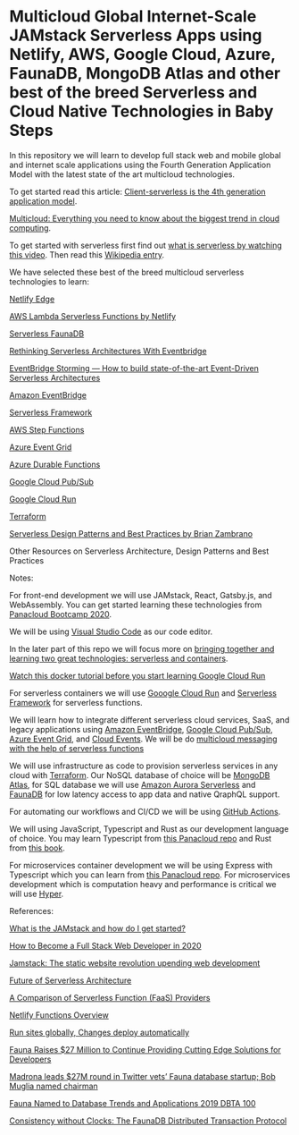 # Multicloud Global Internet-Scale JAMstack Serverless Apps using Netlify, AWS, Google Cloud, Azure, FaunaDB, MongoDB Atlas and other best of the breed Serverless and Cloud Native Technologies in Baby Steps

In this repository we will learn to develop full stack web and mobile global and internet scale applications using the Fourth Generation Application Model with the latest state of the art multicloud technologies. 

To get started read this article: [Client-serverless is the 4th generation application model](https://www.infoworld.com/article/3564264/client-serverless-is-the-4th-generation-application-model.html).


[Multicloud: Everything you need to know about the biggest trend in cloud computing](https://www.zdnet.com/article/multicloud-everything-you-need-to-know-about-the-biggest-trend-in-cloud-computing/).

To get started with serverless first find out [what is serverless by watching this video](https://www.youtube.com/watch?v=MkD53Uuz4Rk). Then read this [Wikipedia entry](https://en.wikipedia.org/wiki/Serverless_computing). 

We have selected these best of the breed multicloud serverless technologies to learn:

[Netlify Edge](https://www.netlify.com/products/edge/)

[AWS Lambda Serverless Functions by Netlify](https://www.netlify.com/products/functions/)

[Serverless FaunaDB](https://fauna.com/)

[Rethinking Serverless Architectures With Eventbridge](https://blog.thundra.io/rethinking-serverless-architectures-with-eventbridge)

[EventBridge Storming — How to build state-of-the-art Event-Driven Serverless Architectures](https://medium.com/serverless-transformation/eventbridge-storming-how-to-build-state-of-the-art-event-driven-serverless-architectures-e07270d4dee)

[Amazon EventBridge](https://aws.amazon.com/eventbridge/)

[Serverless Framework](https://www.serverless.com/)

[AWS Step Functions](https://aws.amazon.com/step-functions/)

[Azure Event Grid](https://azure.microsoft.com/en-us/services/event-grid/)

[Azure Durable Functions](https://docs.microsoft.com/en-us/azure/azure-functions/durable/durable-functions-overview?tabs=csharp)

[Google Cloud Pub/Sub](https://cloud.google.com/pubsub)

[Google Cloud Run](https://cloud.google.com/run)

[Terraform](https://www.terraform.io/)

[Serverless Design Patterns and Best Practices by Brian Zambrano](https://www.amazon.com/Serverless-Design-Patterns-Best-Practices/dp/178862064X/ref=sr_1_1)

Other Resources on Serverless Architecture, Design Patterns and Best Practices 


Notes:

For front-end development we will use JAMstack, React, Gatsby.js, and WebAssembly. You can get started learning these technologies from [Panacloud Bootcamp 2020](https://panacloud.github.io/bootcamp-2020/).

We will be using [Visual Studio Code](https://code.visualstudio.com/) as our code editor.

In the later part of this repo we will focus more on [bringing together and learning two great technologies: serverless and containers](https://techcrunch.com/2019/05/23/serverless-and-containers-two-great-technologies-that-work-great-together/).

[Watch this docker tutorial before you start learning Google Cloud Run](https://www.youtube.com/watch?v=fqMOX6JJhGo)

For serverless containers we will use [Gooogle Cloud Run](https://cloud.google.com/run) and [Serverless Framework](https://www.serverless.com/) for serverless functions.


We will learn how to integrate different serverless cloud services, SaaS, and legacy applications using [Amazon EventBridge](https://aws.amazon.com/eventbridge/), [Google Cloud Pub/Sub](https://cloud.google.com/pubsub), [Azure Event Grid](https://azure.microsoft.com/en-us/services/event-grid/), and [Cloud Events](https://cloudevents.io/). We will be do [multicloud messaging with the help of serverless functions](https://www.youtube.com/watch?v=GY0cHfDhpF4)

We will use infrastructure as code to provision serverless services in any cloud with [Terraform](https://www.terraform.io/). Our NoSQL database of choice will be [MongoDB Atlas](https://www.mongodb.com/cloud/atlas), for SQL database we will use [Amazon Aurora Serverless](https://aws.amazon.com/rds/aurora/serverless/) and [FaunaDB](https://fauna.com/) for low latency access to app data and native QraphQL support.


For automating our workflows and CI/CD we will be using [GitHub Actions](https://github.com/features/actions).

We will using JavaScript, Typescript and Rust as our development language of choice. You may learn Typescript from [this Panacloud repo](https://github.com/panacloud/learn-typescript) and Rust from [this book](https://doc.rust-lang.org/book/).

For microservices container development we will be using Express with Typescript which you can learn from [this Panacloud repo](https://github.com/panacloud/learn-typed-express). For microservices development which is computation heavy and performance is critical we will use [Hyper](https://github.com/hyperium/hyper).



References:

[What is the JAMstack and how do I get started?](https://www.freecodecamp.org/news/what-is-the-jamstack-and-how-do-i-host-my-website-on-it/)

[How to Become a Full Stack Web Developer in 2020](https://www.freecodecamp.org/news/how-to-become-a-full-stack-web-developer-in-2020/)

[Jamstack: The static website revolution upending web development](https://www.infoworld.com/article/3563829/jamstack-the-static-website-revolution-upending-web-development.html)

[Future of Serverless Architecture](https://www.infoq.com/news/2020/07/future-serverless-architecture/)

[A Comparison of Serverless Function (FaaS) Providers](https://fauna.com/blog/comparison-faas-providers)

[Netlify Functions Overview](https://docs.netlify.com/functions/overview/#manage-your-serverless-functions)

[Run sites globally, Changes deploy automatically](https://www.netlify.com/products/)

[Fauna Raises $27 Million to Continue Providing Cutting Edge Solutions for Developers](https://www.dbta.com/Editorial/News-Flashes/Fauna-Raises-27-Million-to-Continue-Providing-Cutting-Edge-Solutions-for-Developers-141679.aspx)

[Madrona leads $27M round in Twitter vets’ Fauna database startup; Bob Muglia named chairman](https://www.geekwire.com/2020/madrona-leads-27m-round-twitter-vets-fauna-database-startup-bob-muglia-named-chairman/)

[Fauna Named to Database Trends and Applications 2019 DBTA 100](https://www.businesswire.com/news/home/20190612005222/en/Fauna-Named-Database-Trends-Applications-2019-DBTA/)

[Consistency without Clocks: The FaunaDB Distributed Transaction Protocol](https://fauna.com/blog/consistency-without-clocks-faunadb-transaction-protocol)



